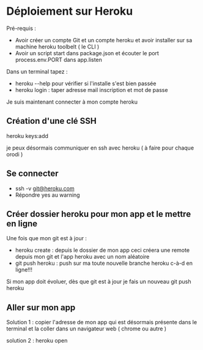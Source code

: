 # Déploiement sur Heroku

Pré-requis : 
+ Avoir créer un compte Git et un compte heroku et avoir installer sur sa machine heroku toolbelt ( le CLI )
+ Avoir un script start dans package.json et écouter le port process.env.PORT dans app.listen   

Dans un terminal tapez :
+ heroku --help pour vérifier si l'installe s'est bien passée
+ heroku login : taper adresse mail inscription et mot de passe

Je suis maintenant connecter à mon compte heroku 

## Création d'une clé SSH

heroku keys:add

je peux désormais communiquer en ssh avec heroku ( à faire pour chaque orodi )

## Se connecter

+ ssh -v git@heroku.com
+ Répondre yes au warning

## Créer dossier heroku pour mon app et le mettre en ligne

Une fois que mon git est à jour :

+ heroku create : depuis le dossier de mon app ceci créera une remote depuis mon git et l'app heroku avec un nom aléatoire 
+ git push heroku : push sur ma toute nouvelle branche heroku c-à-d en ligne!!!

Si mon app doit évoluer, dès que git est à jour je fais un nouveau git push heroku

## Aller sur mon app

Solution 1 : copier l'adresse de mon app qui est désormais présente dans le terminal et la coller dans un navigateur web ( chrome ou autre )

solution 2 : heroku open



